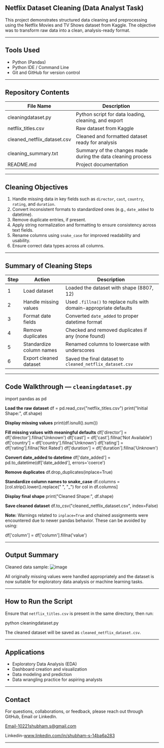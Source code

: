 ## Netflix Dataset Cleaning (Data Analyst Task)

This project demonstrates structured data cleaning and preprocessing using the Netflix Movies and TV Shows dataset from Kaggle. The objective was to transform raw data into a clean, analysis-ready format.

---

## Tools Used

- Python (Pandas)
- Python IDE / Command Line
- Git and GitHub for version control

---

## Repository Contents

| File Name                    | Description                                                |
|-----------------------------|-------------------------------------------------------------|
| cleaningdataset.py          | Python script for data loading, cleaning, and export        |
| netflix_titles.csv          | Raw dataset from Kaggle                                     |
| cleaned_netflix_dataset.csv | Cleaned and formatted dataset ready for analysis            |
| cleaning_summary.txt        | Summary of the changes made during the data cleaning process|
| README.md                   | Project documentation                                       |

---

## Cleaning Objectives

1. Handle missing data in key fields such as `director`, `cast`, `country`, `rating`, and `duration`.
2. Convert inconsistent formats to standardized ones (e.g., `date_added` to datetime).
3. Remove duplicate entries, if present.
4. Apply string normalization and formatting to ensure consistency across text fields.
5. Rename columns using `snake_case` for improved readability and usability.
6. Ensure correct data types across all columns.

---

## Summary of Cleaning Steps

| Step | Action                      | Description                                                        |
|------|-----------------------------|--------------------------------------------------------------------|
| 1    | Load dataset                | Loaded the dataset with shape (8807, 12)                           |
| 2    | Handle missing values       | Used `.fillna()` to replace nulls with domain-appropriate defaults |
| 3    | Format date fields          | Converted `date_added` to proper datetime format                   |
| 4    | Remove duplicates           | Checked and removed duplicates if any (none found)                 |
| 5    | Standardize column names    | Renamed columns to lowercase with underscores                      |
| 6    | Export cleaned dataset      | Saved the final dataset to `cleaned_netflix_dataset.csv`           |

---

## Code Walkthrough — `cleaningdataset.py`

import pandas as pd

**Load the raw dataset**
df = pd.read_csv("netflix_titles.csv")
print("Initial Shape:", df.shape)

**Display missing values**
print(df.isnull().sum())

**Fill missing values with meaningful defaults**
df['director'] = df['director'].fillna('Unknown')
df['cast'] = df['cast'].fillna('Not Available')
df['country'] = df['country'].fillna('Unknown')
df['rating'] = df['rating'].fillna('Not Rated')
df['duration'] = df['duration'].fillna('Unknown')

**Convert date_added to datetime**
df['date_added'] = pd.to_datetime(df['date_added'], errors='coerce')

**Remove duplicates**
df.drop_duplicates(inplace=True)

**Standardize column names to snake_case**
df.columns = [col.strip().lower().replace(" ", "_") for col in df.columns]

**Display final shape**
print("Cleaned Shape:", df.shape)

**Save cleaned dataset**
df.to_csv("cleaned_netflix_dataset.csv", index=False)


**Note:** Warnings related to `inplace=True` and chained assignments were encountered due to newer pandas behavior. These can be avoided by using:

df['column'] = df['column'].fillna('value')

---

## Output Summary

Cleaned data sample:
![image](https://github.com/user-attachments/assets/a6faee80-1e75-4f93-8f38-b6a50d81189f)


All originally missing values were handled appropriately and the dataset is now suitable for exploratory data analysis or machine learning tasks.

---

## How to Run the Script

Ensure that `netflix_titles.csv` is present in the same directory, then run:

python cleaningdataset.py

The cleaned dataset will be saved as `cleaned_netflix_dataset.csv`.

---

## Applications

* Exploratory Data Analysis (EDA)
* Dashboard creation and visualization
* Data modeling and prediction
* Data wrangling practice for aspiring analysts

---

## Contact

For questions, collaborations, or feedback, please reach out through GitHub, Email or LinkedIn.

Email-10221shubham.s@gmail.com

Linkedin-www.linkedin.com/in/shubham-s-14ba6a283

---
